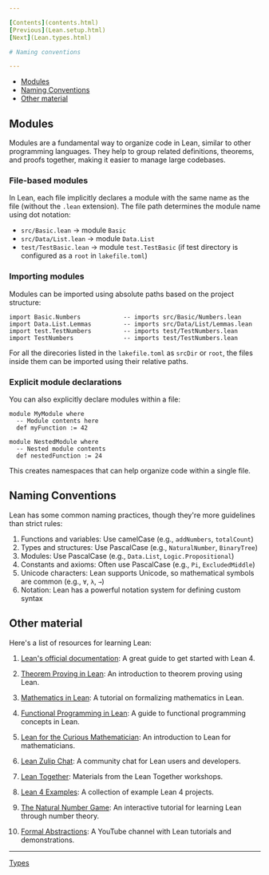 ```yaml
---

[Contents](contents.html)
[Previous](Lean.setup.html)
[Next](Lean.types.html)

# Naming conventions

---
```


- [Modules](#modules)
- [Naming Conventions](#naming-conventions)
- [Other material](#other-material)

## Modules

Modules are a fundamental way to organize code in Lean, similar to other programming languages. They help to group related definitions, theorems, and proofs together, making it easier to manage large codebases.

### File-based modules

In Lean, each file implicitly declares a module with the same name as the file (without the `.lean` extension). The file path determines the module name using dot notation:

- `src/Basic.lean` → module `Basic`
- `src/Data/List.lean` → module `Data.List`
- `test/TestBasic.lean` → module `test.TestBasic` (if test directory is configured as a `root` in `lakefile.toml`)

### Importing modules

Modules can be imported using absolute paths based on the project structure:

```lean
import Basic.Numbers            -- imports src/Basic/Numbers.lean
import Data.List.Lemmas         -- imports src/Data/List/Lemmas.lean
import test.TestNumbers         -- imports test/TestNumbers.lean
import TestNumbers              -- imports test/TestNumbers.lean
```

For all the direcories listed in the `lakefile.toml` as `srcDir` or `root`, the files inside them can be imported using their relative paths.

### Explicit module declarations

You can also explicitly declare modules within a file:

```lean
module MyModule where
  -- Module contents here
  def myFunction := 42

module NestedModule where
  -- Nested module contents
  def nestedFunction := 24
```

This creates namespaces that can help organize code within a single file.

## Naming Conventions

Lean has some common naming practices, though they're more guidelines than strict rules:

1. Functions and variables: Use camelCase (e.g., `addNumbers`, `totalCount`)
2. Types and structures: Use PascalCase (e.g., `NaturalNumber`, `BinaryTree`)
3. Modules: Use PascalCase (e.g., `Data.List`, `Logic.Propositional`)
4. Constants and axioms: Often use PascalCase (e.g., `Pi`, `ExcludedMiddle`)
5. Unicode characters: Lean supports Unicode, so mathematical symbols are common (e.g., `∀`, `λ`, `→`)
6. Notation: Lean has a powerful notation system for defining custom syntax

## Other material

Here's a list of resources for learning Lean:

1. [Lean's official documentation](https://leanprover.github.io/lean4/doc/): A great guide to get started with Lean 4.

2. [Theorem Proving in Lean](https://leanprover.github.io/theorem_proving_in_lean4/): An introduction to theorem proving using Lean.

3. [Mathematics in Lean](https://leanprover-community.github.io/mathematics_in_lean/): A tutorial on formalizing mathematics in Lean.

4. [Functional Programming in Lean](https://leanprover.github.io/functional_programming_in_lean/): A guide to functional programming concepts in Lean.

5. [Lean for the Curious Mathematician](https://leanprover-community.github.io/lean-for-the-curious-mathematician-2023/): An introduction to Lean for mathematicians.

6. [Lean Zulip Chat](https://leanprover.zulipchat.com/): A community chat for Lean users and developers.

7. [Lean Together](https://leanprover-community.github.io/lt2021/): Materials from the Lean Together workshops.

8. [Lean 4 Examples](https://github.com/leanprover/lean4-samples): A collection of example Lean 4 projects.

9. [The Natural Number Game](https://www.ma.imperial.ac.uk/~buzzard/xena/natural_number_game/): An interactive tutorial for learning Lean through number theory.

10. [Formal Abstractions](https://www.youtube.com/c/FormalAbstractions): A YouTube channel with Lean tutorials and demonstrations.

---

[Types](./Lean.types.html)
